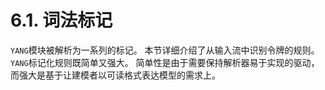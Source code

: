 # 6.1. 词法标记

`YANG`模块被解析为一系列的标记。 本节详细介绍了从输入流中识别令牌的规则。 `YANG`标记化规则既简单又强大。 简单性是由于需要保持解析器易于实现的驱动，而强大是基于让建模者以可读格式表达模型的需求上。
